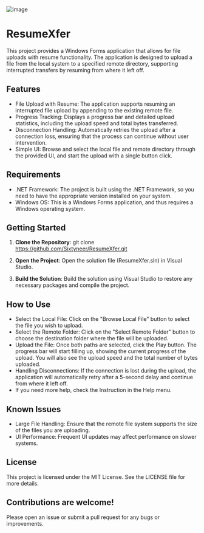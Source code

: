 ![image](https://github.com/user-attachments/assets/bf84f5c0-24c1-4b7f-a553-6779d9e929ff)

# ResumeXfer

This project provides a Windows Forms application that allows for file uploads with resume functionality. The application is designed to upload a file from the local system to a specified remote directory, supporting interrupted transfers by resuming from where it left off.

## Features

- File Upload with Resume: The application supports resuming an interrupted file upload by appending to the existing remote file.
- Progress Tracking: Displays a progress bar and detailed upload statistics, including the upload speed and total bytes transferred.
- Disconnection Handling: Automatically retries the upload after a connection loss, ensuring that the process can continue without user intervention.
- Simple UI: Browse and select the local file and remote directory through the provided UI, and start the upload with a single button click.

## Requirements

- .NET Framework: The project is built using the .NET Framework, so you need to have the appropriate version installed on your system.
- Windows OS: This is a Windows Forms application, and thus requires a Windows operating system.

## Getting Started

1. **Clone the Repository**:
   git clone https://github.com/Sixtyneer/ResumeXfer.git

3. **Open the Project**:
   Open the solution file (ResumeXfer.sln) in Visual Studio.

4. **Build the Solution**:
   Build the solution using Visual Studio to restore any necessary packages and compile the project.
   
## How to Use

  - Select the Local File: Click on the "Browse Local File" button to select the file you wish to upload.
  - Select the Remote Folder: Click on the "Select Remote Folder" button to choose the destination folder where the file will be uploaded.
  - Upload the File: Once both paths are selected, click the Play button. The progress bar will start filling up, showing the current progress of the upload. You will also see the upload speed and the total number of bytes uploaded.
  - Handling Disconnections: If the connection is lost during the upload, the application will automatically retry after a 5-second delay and continue from where it left off.
  - If you need more help, check the Instruction in the Help menu.


## Known Issues

  - Large File Handling: Ensure that the remote file system supports the size of the files you are uploading.
  - UI Performance: Frequent UI updates may affect performance on slower systems.


## License

  This project is licensed under the MIT License. See the LICENSE file for more details. 

## Contributions are welcome! 
  Please open an issue or submit a pull request for any bugs or improvements.
 
